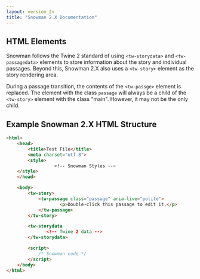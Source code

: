 ```yaml
---
layout: version_2x
title: "Snowman 2.X Documentation"
---
```


## HTML Elements

Snowman follows the Twine 2 standard of using `<tw-storydata>` and `<tw-passagedata>` elements to store information about the story and individual passages. Beyond this, Snowman 2.X also uses a `<tw-story>` element as the story rendering area.

During a passage transition, the contents of the `<tw-passge>` element is replaced. The element with the class `passage` will always be a child of the `<tw-story>` element with the class "main". However, it may not be the only child.

## Example Snowman 2.X HTML Structure

```html
<html>
    <head>
        <title>Test File</title>
        <meta charset="utf-8">
        <style>
                  <!-- Snowman Styles -->
    </style>
    </head>

    <body>
        <tw-story>
            <tw-passage class="passage" aria-live="polite">
                    <p>Double-click this passage to edit it.</p>
            </tw-passage>
        </tw-story>

        <tw-storydata
               <!-- Twine 2 data -->
        </tw-storydata>

        <script>
            /* Snowman code */
        </script>
    </body>
</html>
```

